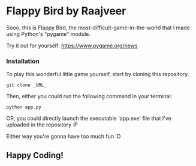 # Flappy Bird by Raajveer

Sooo, this is Flappy Bird, the most-difficult-game-in-the-world that I made using Python's "pygame" module.

Try it out for yourself: https://www.pygame.org/news


### Installation

To play this wonderful little game yourself, start by cloning this repository.

```commandline
git clone _URL_
```

Then, either you could run the following command in your terminal:

```commandline
python app.py
```

OR, you could directly launch the executable 'app.exe' file that I've uploaded in the repository :P

Either way you're gonna have too much fun :D


## Happy Coding!